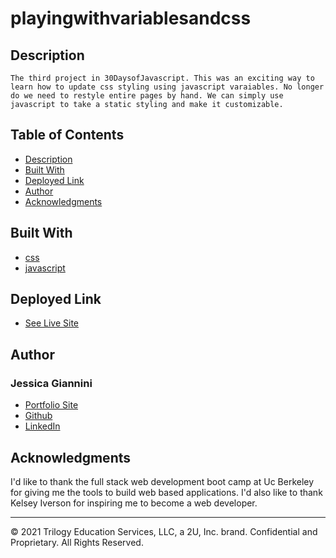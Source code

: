 # playingwithvariablesandcss

## Description

    The third project in 30DaysofJavascript. This was an exciting way to learn how to update css styling using javascript varaiables. No longer do we need to restyle entire pages by hand. We can simply use javascript to take a static styling and make it customizable. 


## Table of Contents

- [Description](#description)
- [Built With](#built-with)
- [Deployed Link](#deployed-link)
- [Author](#author)
- [Acknowledgments](#acknowledgments)


## Built With

* [css](https://www.css.org/)
* [javascript](https://javascript.com/)


## Deployed Link

* [See Live Site](https://shrouded-fortress-65513.herokuapp.com/)

## Author

<h3>
Jessica Giannini
</h3>

- [Portfolio Site](https://github.com/JessGiannini/New-Web-Developer-Portfolio)
- [Github](https://github.com/jessgiannini)
- [LinkedIn](https://www.linkedin.com/in/jessica-giannini-155b1310/)

## Acknowledgments

I'd like to thank the full stack web development boot camp at Uc Berkeley for giving me the tools to build web based applications. I'd also like to thank Kelsey Iverson for inspiring me to become a web developer.

---
© 2021 Trilogy Education Services, LLC, a 2U, Inc. brand. Confidential and Proprietary. All Rights Reserved.

